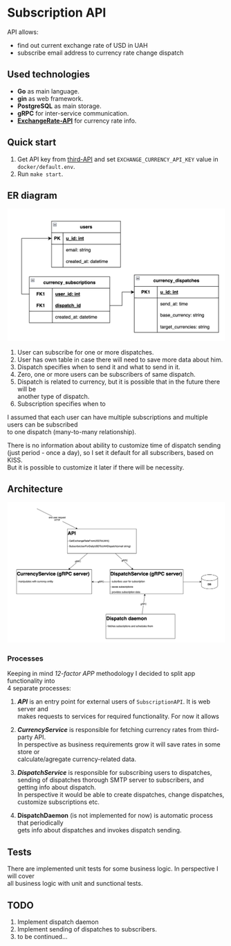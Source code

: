 # Subscription API

API allows:
- find out current exchange rate of USD in UAH
- subscribe email address to currency rate change dispatch

## Used technologies

- __Go__ as main language.
- __gin__ as web framework.
- __PostgreSQL__ as main storage.
- __gRPC__ for inter-service communication.
- __[ExchangeRate-API](https://www.exchangerate-api.com/)__ for currency rate info.

## Quick start

1. Get API key from [third-API](https://app.exchangerate-api.com/) and set `EXCHANGE_CURRENCY_API_KEY` value in `docker/default.env`.
2. Run `make start`.


## ER diagram

![ER diagram](docs/er-diagram.png)

1. User can subscribe for one or more dispatches.
2. User has own table in case there will need to save more data about him.
3. Dispatch specifies when to send it and what to send in it.
4. Zero, one or more users can be subscribers of same dispatch.
5. Dispatch is related to currency, but it is possible that in the future there will be \
another type of dispatch.
6. Subscription specifies when to 

I assumed that each user can have multiple subscriptions and multiple users can be subscribed\
to one dispatch (many-to-many relationship).

There is no information about ability to customize time of dispatch sending \
(just period - once a day), so I set it default for all subscribers, based on KISS. \
But it is possible to customize it later if there will be necessity.


## Architecture
![desired achitecture](docs/architecture.png)

### Processes

Keeping in mind _12-factor APP_ methodology I decided to split app functionality into \
4 separate processes:


1. ___API___ is an entry point for external users of `SubscriptionAPI`. It is web server and\
makes requests to services for required functionality. For now it allows 
2. ___CurrencyService___ is responsible for fetching currency rates from third-party API. \
In perspective as business requirements grow it will save rates in some store or \
calculate/agregate currency-related data.

3. ___DispatchService___ is responsible for subscribing users to dispatches, \
sending of dispatches thorough SMTP server to subscribers, and getting info about dispatch.\
In perspective it would be able to create dispatches, change dispatches, \
customize subscriptions etc.

4. __DispatchDaemon__ (is not implemented for now) is automatic process that periodically \
gets info about dispatches and invokes dispatch sending.


## Tests
There are implemented unit tests for some business logic. In perspective I will cover \
all business logic with unit and sunctional tests.


## TODO
1. Implement dispatch daemon
2. Implement sending of dispatches to subscribers.
3. to be continued...
